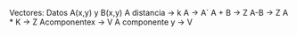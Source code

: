 Vectores: Datos A(x,y) y B(x,y)
A distancia -> k
A -> A`
A + B -> Z
A-B -> Z
A * K  -> Z
Acomponentex -> V
A componente y -> V

